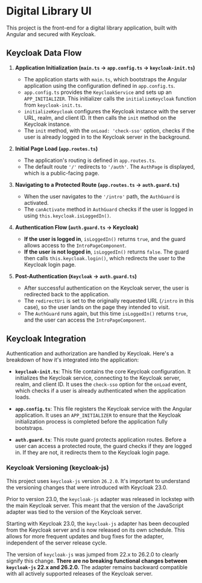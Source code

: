 # Digital Library UI

This project is the front-end for a digital library application, built with Angular and secured with Keycloak.

## Keycloak Data Flow

1.  **Application Initialization (`main.ts` -> `app.config.ts` -> `keycloak-init.ts`)**

    *   The application starts with `main.ts`, which bootstraps the Angular application using the configuration defined in `app.config.ts`.
    *   `app.config.ts` provides the `KeycloakService` and sets up an `APP_INITIALIZER`. This initializer calls the `initializeKeycloak` function from `keycloak-init.ts`.
    *   `initializeKeycloak` configures the Keycloak instance with the server URL, realm, and client ID. It then calls the `init` method on the Keycloak instance.
    *   The `init` method, with the `onLoad: 'check-sso'` option, checks if the user is already logged in to the Keycloak server in the background.

2.  **Initial Page Load (`app.routes.ts`)**

    *   The application's routing is defined in `app.routes.ts`.
    *   The default route `'/'` redirects to `'/auth'`. The `AuthPage` is displayed, which is a public-facing page.

3.  **Navigating to a Protected Route (`app.routes.ts` -> `auth.guard.ts`)**

    *   When the user navigates to the `'/intro'` path, the `AuthGuard` is activated.
    *   The `canActivate` method in `AuthGuard` checks if the user is logged in using `this.keycloak.isLoggedIn()`.

4.  **Authentication Flow (`auth.guard.ts` -> Keycloak)**

    *   **If the user is logged in**, `isLoggedIn()` returns `true`, and the guard allows access to the `IntroPageComponent`.
    *   **If the user is not logged in**, `isLoggedIn()` returns `false`. The guard then calls `this.keycloak.login()`, which redirects the user to the Keycloak login page.

5.  **Post-Authentication (`Keycloak` -> `auth.guard.ts`)**

    *   After successful authentication on the Keycloak server, the user is redirected back to the application.
    *   The `redirectUri` is set to the originally requested URL (`/intro` in this case), so the user lands on the page they intended to visit.
    *   The `AuthGuard` runs again, but this time `isLoggedIn()` returns `true`, and the user can access the `IntroPageComponent`.


## Keycloak Integration

Authentication and authorization are handled by Keycloak. Here's a breakdown of how it's integrated into the application:

*   **`keycloak-init.ts`**: This file contains the core Keycloak configuration. It initializes the Keycloak service, connecting to the Keycloak server, realm, and client ID. It uses the `check-sso` option for the `onLoad` event, which checks if a user is already authenticated when the application loads.

*   **`app.config.ts`**: This file registers the Keycloak service with the Angular application. It uses an `APP_INITIALIZER` to ensure that the Keycloak initialization process is completed before the application fully bootstraps.

*   **`auth.guard.ts`**: This route guard protects application routes. Before a user can access a protected route, the guard checks if they are logged in. If they are not, it redirects them to the Keycloak login page.

### Keycloak Versioning (keycloak-js)

This project uses `keycloak-js` version `26.2.0`. It's important to understand the versioning changes that were introduced with Keycloak 23.0.

Prior to version 23.0, the `keycloak-js` adapter was released in lockstep with the main Keycloak server. This meant that the version of the JavaScript adapter was tied to the version of the Keycloak server.

Starting with Keycloak 23.0, the `keycloak-js` adapter has been decoupled from the Keycloak server and is now released on its own schedule. This allows for more frequent updates and bug fixes for the adapter, independent of the server release cycle.

The version of `keycloak-js` was jumped from 22.x to 26.2.0 to clearly signify this change. **There are no breaking functional changes between `keycloak-js` 22.x and 26.2.0.** The adapter remains backward compatible with all actively supported releases of the Keycloak server.
